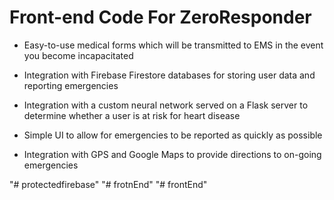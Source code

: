 # Front-end Code For ZeroResponder
  
  - Easy-to-use medical forms which will be transmitted to EMS in the event you become incapacitated

  - Integration with Firebase Firestore databases for storing user data and reporting emergencies
  
  - Integration with a custom neural network served on a Flask server to determine whether a user is at risk for heart disease 
  
  - Simple UI to allow for emergencies to be reported as quickly as possible 
  
  - Integration with GPS and Google Maps to provide directions to on-going emergencies
  
"# protectedfirebase" 
"# frotnEnd" 
"# frontEnd" 
